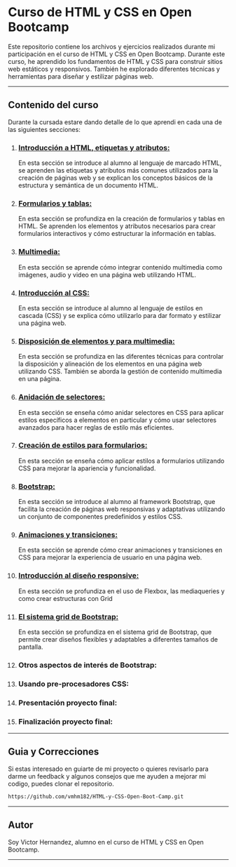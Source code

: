 # **Curso de HTML y CSS en Open Bootcamp**

Este repositorio contiene los archivos y ejercicios realizados durante mi participación en el curso de HTML y CSS en Open Bootcamp. Durante este curso, he aprendido los fundamentos de HTML y CSS para construir sitios web estáticos y responsivos. También he explorado diferentes técnicas y herramientas para diseñar y estilizar páginas web.

___
## **Contenido del curso**

Durante la cursada estare dando detalle de lo que aprendi en cada una de las siguientes secciones:

1. ### **[Introducción a HTML, etiquetas y atributos:](https://github.com/vmhm182/HTML-y-CSS-Open-Boot-Camp/tree/main/1.Introducci%C3%B3n%20a%20HTML%2C%20etiquetas%20y%20atributos)**
    En esta sección se introduce al alumno al lenguaje de marcado HTML, se aprenden las etiquetas y atributos más comunes utilizados para la creación de páginas web y se explican los conceptos básicos de la estructura y semántica de un documento HTML.

2. ### **[Formularios y tablas:](https://github.com/vmhm182/HTML-y-CSS-Open-Boot-Camp/tree/main/2.%20Formularios%20y%20tablas)** 
    En esta sección se profundiza en la creación de formularios y tablas en HTML. Se aprenden los elementos y atributos necesarios para crear formularios interactivos y cómo estructurar la información en tablas.

3. ### **[Multimedia:](https://github.com/vmhm182/HTML-y-CSS-Open-Boot-Camp/tree/main/3.Multimedia)**
    En esta sección se aprende cómo integrar contenido multimedia como imágenes, audio y video en una página web utilizando HTML.

4. ### **[Introducción al CSS:](https://github.com/vmhm182/HTML-y-CSS-Open-Boot-Camp/tree/main/4.%20Introduccion%20al%20Css)**
    En esta sección se introduce al alumno al lenguaje de estilos en cascada (CSS) y se explica cómo utilizarlo para dar formato y estilizar una página web.

5. ### **[Disposición de elementos y para multimedia:](https://github.com/vmhm182/HTML-y-CSS-Open-Boot-Camp/tree/main/5.Disposici%C3%B3n%20de%20elementos%20y%20para%20multimedia)** 
    En esta sección se profundiza en las diferentes técnicas para controlar la disposición y alineación de los elementos en una página web utilizando CSS. También se aborda la gestión de contenido multimedia en una página.

6. ### **[Anidación de selectores:](https://github.com/vmhm182/HTML-y-CSS-Open-Boot-Camp/tree/main/6.Anidaci%C3%B3n%20de%20selectores)** 
    En esta sección se enseña cómo anidar selectores en CSS para aplicar estilos específicos a elementos en particular y cómo usar selectores avanzados para hacer reglas de estilo más eficientes.

7. ### **[Creación de estilos para formularios:](https://github.com/vmhm182/HTML-y-CSS-Open-Boot-Camp/tree/main/7.Creaci%C3%B3n%20de%20estilos%20para%20formularios)** 
    En esta sección se enseña cómo aplicar estilos a formularios utilizando CSS para mejorar la apariencia y funcionalidad.

8. ### **[Bootstrap:](https://github.com/vmhm182/HTML-y-CSS-Open-Boot-Camp/tree/main/8.Bootstrap)**
    En esta sección se introduce al alumno al framework Bootstrap, que facilita la creación de páginas web responsivas y adaptativas utilizando un conjunto de componentes predefinidos y estilos CSS.

9. ### **[Animaciones y transiciones:](https://github.com/vmhm182/HTML-y-CSS-Open-Boot-Camp/tree/main/9.Animaciones%20y%20transiciones)**
    En esta sección se aprende cómo crear animaciones y transiciones en CSS para mejorar la experiencia de usuario en una página web.

10. ### **[Introducción al diseño responsive:](https://github.com/vmhm182/HTML-y-CSS-Open-Boot-Camp/tree/main/10.Introducci%C3%B3n%20al%20dise%C3%B1o%20responsive)**
     En esta sección se profundiza en el uso de Flexbox, las mediaqueries y como crear estructuras con Grid

11. ### **[El sistema grid de Bootstrap:](https://github.com/vmhm182/HTML-y-CSS-Open-Boot-Camp/tree/main/11.El%20sistema%20grid%20de%20Bootstrap)**
     En esta sección se profundiza en el sistema grid de Bootstrap, que permite crear diseños flexibles y adaptables a diferentes tamaños de pantalla.

12. ### **Otros aspectos de interés de Bootstrap:**
    <!--  en esta sección se exploran otros aspectos útiles de Bootstrap como los componentes de navegación, tipografía, iconos y la personalización de los estilos. -->

13. ### **Usando pre-procesadores CSS:**
    <!--  en esta sección se introduce al alumno a los pre-procesadores CSS como Sass y Less, que permiten escribir estilos de una manera más eficiente y estructurada. -->

14. ### **Presentación proyecto final:**

15. ### **Finalización proyecto final:**
___
## **Guia y Correcciones**

Si estas interesado en guiarte de mi proyecto o quieres revisarlo para darme un feedback y algunos consejos que me ayuden a mejorar mi codigo, puedes clonar el repositorio.

```bash
https://github.com/vmhm182/HTML-y-CSS-Open-Boot-Camp.git
```
___
## **Autor**

Soy Victor Hernandez, alumno en el curso de HTML y CSS en Open Bootcamp.
___